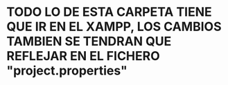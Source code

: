 # TODO LO DE ESTA CARPETA TIENE QUE IR EN EL XAMPP, LOS CAMBIOS TAMBIEN SE TENDRAN QUE REFLEJAR EN EL FICHERO "project.properties"